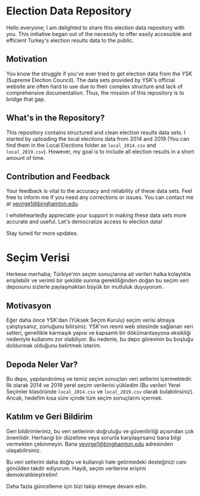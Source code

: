 # Election Data Repository

Hello everyone; I am delighted to share this election data repository with you. This initiative began out of the necessity to offer easily accessible and efficient Turkey's election results data to the public.

## Motivation

You know the struggle if you've ever tried to get election data from the YSK (Supreme Election Council). The data sets provided by YSK's official website are often hard to use due to their complex structure and lack of comprehensive documentation. Thus, the mission of this repository is to bridge that gap.

## What's in the Repository?

This repository contains structured and clean election results data sets. I started by uploading the local elections data from 2014 and 2019 (You can find them in the Local Elections folder as `local_2014.csv` and `local_2019.csv`). However, my goal is to include all election results in a short amount of time. 

## Contribution and Feedback

Your feedback is vital to the accuracy and reliability of these data sets. Feel free to inform me if you need any corrections or issues. You can contact me at [yevirge1@binghamton.edu](mailto:yevirge1@binghamton.edu). 

I wholeheartedly appreciate your support in making these data sets more accurate and useful. Let's democratize access to election data!

Stay tuned for more updates.

# Seçim Verisi

Herkese merhaba; Türkiye'nin seçim sonuçlarına ait verileri halka kolaylıkla erişilebilir ve verimli bir şekilde sunma gerekliliğinden doğan bu seçim veri deposunu sizlerle paylaşmaktan büyük bir mutluluk duyuyorum.

## Motivasyon

Eğer daha önce YSK'dan (Yüksek Seçim Kurulu) seçim verisi almaya çalıştıysanız, zorluğunu bilirsiniz. YSK'nın resmi web sitesinde sağlanan veri setleri, genellikle karmaşık yapısı ve kapsamlı bir dökümantasyona eksikliği nedeniyle kullanımı zor olabiliyor. Bu nedenle, bu depo görevinin bu boşluğu doldurmak olduğunu belirtmek isterim.

## Depoda Neler Var?

Bu depo, yapılandırılmış ve temiz seçim sonuçları veri setlerini içermektedir. İlk olarak 2014 ve 2019 yerel seçim verilerini yükledim (Bu verileri Yerel Seçimler klasöründe `local_2014.csv` ve `local_2019.csv` olarak bulabilirsiniz). Ancak, hedefim kısa süre içinde tüm seçim sonuçlarını içermek.

## Katılım ve Geri Bildirim

Geri bildirimleriniz, bu veri setlerinin doğruluğu ve güvenilirliği açısından çok önemlidir. Herhangi bir düzeltme veya sorunla karşılaşırsanız bana bilgi vermekten çekinmeyin. Bana [yevirge1@binghamton.edu](mailto:yevirge1@binghamton.edu) adresinden ulaşabilirsiniz.

Bu veri setlerini daha doğru ve kullanışlı hale getirmedeki desteğinizi canı gönülden takdir ediyorum. Haydi, seçim verilerine erişimi demokratikleştirelim!

Daha fazla güncelleme için bizi takip etmeye devam edin.


